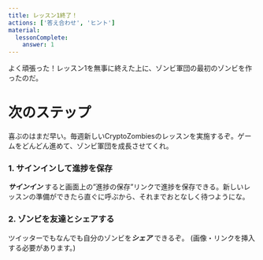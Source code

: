 ```yaml
---
title: レッスン1終了！
actions: ['答え合わせ', 'ヒント']
material:
  lessonComplete:
    answer: 1
---
```


よく頑張った！レッスン1を無事に終えた上に、ゾンビ軍団の最初のゾンビを作ったのだ。

# 次のステップ

喜ぶのはまだ早い。毎週新しいCryptoZombiesのレッスンを実施するぞ。ゲームをどんどん進めて、ゾンビ軍団を成長させてくれ。

### 1. サインインして進捗を保存

***サインイン*** すると画面上の”進捗の保存”リンクで進捗を保存できる。新しいレッスンの準備ができたら直ぐに呼ぶから、それまでおとなしく待つようにな。

### 2. ゾンビを友達とシェアする

ツイッターでもなんでも自分のゾンビを***シェア*** できるぞ。 (画像・リンクを挿入する必要があります。)
